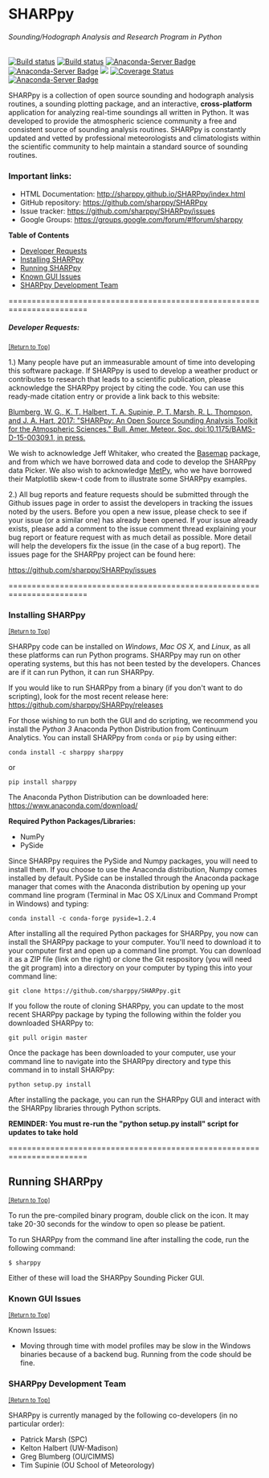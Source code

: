 # SHARPpy

###### Sounding/Hodograph Analysis and Research Program in Python

[![Build status](https://travis-ci.org/sharppy/SHARPpy.svg?branch=andover)](https://travis-ci.org/sharppy)
[![Build status](https://ci.appveyor.com/api/projects/status/f7ahm2l5cdyibswc/branch/andover?svg=true)](https://ci.appveyor.com/project/sharppy/sharppy/branch/andover)
[![Anaconda-Server Badge](https://anaconda.org/sharppy/sharppy/badges/downloads.svg)](https://anaconda.org/sharppy/sharppy)
[![Anaconda-Server Badge](https://anaconda.org/sharppy/sharppy/badges/license.svg)](https://anaconda.org/sharppy/sharppy)
[![](https://img.shields.io/github/downloads/sharppy/SHARPpy/total.svg?style=popout)](https://github.com/sharppy/SHARPpy/releases)
[![Coverage Status](https://coveralls.io/repos/github/sharppy/SHARPpy/badge.svg?branch=andover)](https://coveralls.io/github/sharppy/SHARPpy?branch=andover)
[![Anaconda-Server Badge](https://anaconda.org/sharppy/sharppy/badges/platforms.svg)](https://anaconda.org/sharppy/sharppy)

SHARPpy is a collection of open source sounding and hodograph analysis routines, a sounding plotting package, and an interactive, __cross-platform__ application for analyzing real-time soundings all written in Python. It was developed to provide the atmospheric science community a free and consistent source of sounding analysis routines. SHARPpy is constantly updated and vetted by professional meteorologists and climatologists within the scientific community to help maintain a standard source of sounding routines.

### Important links:
* HTML Documentation: http://sharppy.github.io/SHARPpy/index.html
* GitHub repository: https://github.com/sharppy/SHARPpy
* Issue tracker: https://github.com/sharppy/SHARPpy/issues
* Google Groups: https://groups.google.com/forum/#!forum/sharppy

**Table of Contents**

- [Developer Requests](#developer-requests)
- [Installing SHARPpy](#installing-sharppy)
- [Running SHARPpy](#using_the_sharppy_application)
- [Known GUI Issues](#known-gui-issues)
- [SHARPpy Development Team](#sharppy-development-team)

=======================================================================
##### Developer Requests:
<sup>[[Return to Top]](#sharppy)</sup>

1.) Many people have put an immeasurable amount of time into developing this software package. 
If SHARPpy is used to develop a weather product or contributes to research that leads to a 
scientific publication, please acknowledge the SHARPpy project by citing the code. You can use 
this ready-made citation entry or provide a link back to this website:
    
 [Blumberg, W. G., K. T. Halbert, T. A. Supinie, P. T. Marsh, R. L. Thompson, and J. A. Hart, 2017: "SHARPpy: An Open Source Sounding Analysis Toolkit for the Atmospheric Sciences." Bull. Amer. Meteor. Soc. doi:10.1175/BAMS-D-15-00309.1, in press.](http://journals.ametsoc.org/doi/abs/10.1175/BAMS-D-15-00309.1)

We wish to acknowledge Jeff Whitaker, who created the [Basemap](https://matplotlib.org/basemap/) package, and from which we have borrowed data and code to develop the SHARPpy data Picker.  We also wish to acknowledge [MetPy](https://github.com/Unidata/MetPy), who we have borrowed their Matplotlib skew-t code from to illustrate some SHARPpy examples. 

2.) All bug reports and feature requests should be submitted through the Github issues page in order to assist the developers in tracking the issues noted by the users.  Before you open a new issue, please check to see if your issue (or a similar one) has already been opened.  If your issue already exists, please add a comment to the issue comment thread explaining your bug report or feature request with as much detail as possible.  More detail will help the developers fix the issue (in the case of a bug report).  The issues page for the SHARPpy project can be found here:

https://github.com/sharppy/SHARPpy/issues

=======================================================================
### Installing SHARPpy
<sup>[[Return to Top]](#sharppy)</sup>

SHARPpy code can be installed on _Windows_, _Mac OS X_, and _Linux_, as all these platforms can run Python programs.  SHARPpy may run on other operating systems, but this has not been tested by the developers.  Chances are if it can run Python, it can run SHARPpy.  

If you would like to run SHARPpy from a binary (if you don't want to do scripting), look for the most recent release here: https://github.com/sharppy/SHARPpy/releases

For those wishing to run both the GUI and do scripting, we recommend you install the _Python 3_ Anaconda Python Distribution from Continuum Analytics. You can install SHARPpy from `conda` or `pip` by using either:

    conda install -c sharppy sharppy

 or
    
    pip install sharppy

The Anaconda Python Distribution can be downloaded here: https://www.anaconda.com/download/

__Required Python Packages/Libraries:__

* NumPy
* PySide

Since SHARPpy requires the PySide and Numpy packages, you will need to install them.  If you choose to use the Anaconda distribution, Numpy comes installed by default.  PySide can be installed through the Anaconda package manager that comes with the Anaconda distribution by opening up your command line program (Terminal in Mac OS X/Linux and Command Prompt in Windows) and typing:

    conda install -c conda-forge pyside=1.2.4

After installing all the required Python packages for SHARPpy, you now can install the SHARPpy package to your computer.  You'll need to download it to your computer first and open up a command line prompt.  You can download it as a ZIP file (link on the right) or clone the Git respository (you will need the git program) into a directory on your computer by typing this into your command line:

    git clone https://github.com/sharppy/SHARPpy.git
    
If you follow the route of cloning SHARPpy, you can update to the most recent SHARPpy package by typing the following within the folder you downloaded SHARPpy to:

    git pull origin master
    
Once the package has been downloaded to your computer, use your command line to navigate into the SHARPpy directory and type this command in to install SHARPpy:

    python setup.py install

After installing the package, you can run the SHARPpy GUI and interact with the SHARPpy libraries through Python scripts.

**REMINDER: You must re-run the "python setup.py install" script for updates to take hold**

=======================================================================
## Running SHARPpy
<sup>[[Return to Top]](#sharppy)</sup>

To run the pre-compiled binary program, double click on the icon.  It may take 20-30 seconds for the window to open so please be patient.

To run SHARPpy from the command line after installing the code, run the following command:

    $ sharppy

Either of these will load the SHARPpy Sounding Picker GUI.

### Known GUI Issues
<sup>[[Return to Top]](#sharppy)</sup>

Known Issues:
- Moving through time with model profiles may be slow in the Windows binaries because of a backend bug. Running from the code should be fine.

### SHARPpy Development Team
<sup>[[Return to Top]](#sharppy)</sup>

SHARPpy is currently managed by the following co-developers (in no particular order):
- Patrick Marsh (SPC)
- Kelton Halbert (UW-Madison)
- Greg Blumberg (OU/CIMMS)
- Tim Supinie (OU School of Meteorology)


